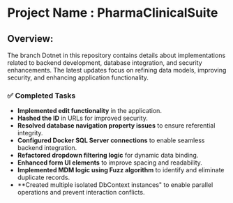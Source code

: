 # Project Name : PharmaClinicalSuite
## Overview: 
The branch Dotnet in this repository contains details about implementations related to backend development, database integration, and security enhancements.
The latest updates focus on refining data models, improving security, and enhancing application functionality.

### **✅ Completed Tasks**
- **Implemented edit functionality** in the application.
- **Hashed the ID** in URLs for improved security.
- **Resolved database navigation property issues** to ensure referential integrity.
- **Configured Docker SQL Server connections** to enable seamless backend integration.
- **Refactored dropdown filtering logic** for dynamic data binding.
- **Enhanced form UI elements** to improve spacing and readability.
- **Implemented MDM logic using Fuzz algorithm** to identify and eliminate duplicate records.
- **Created multiple isolated DbContext instances" to enable parallel operations and prevent interaction conflicts.



